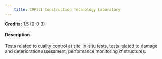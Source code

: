 ```yaml
---
    title: CVP771 Construction Technology Laboratory
---
```

**Credits:** 1.5 (0-0-3)



#### Description 
Tests related to quality control at site, in-situ tests, tests related to damage and deterioration assessment, performance monitoring of structures.